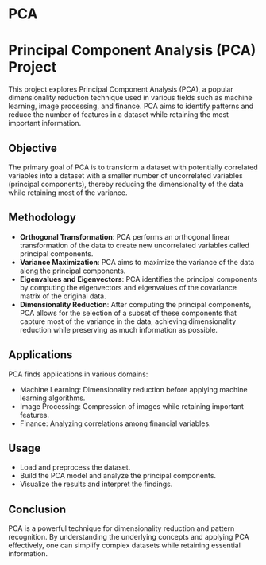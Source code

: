 # PCA

# Principal Component Analysis (PCA) Project

This project explores Principal Component Analysis (PCA), a popular dimensionality reduction technique used in various fields such as machine learning, image processing, and finance. PCA aims to identify patterns and reduce the number of features in a dataset while retaining the most important information.

## Objective
The primary goal of PCA is to transform a dataset with potentially correlated variables into a dataset with a smaller number of uncorrelated variables (principal components), thereby reducing the dimensionality of the data while retaining most of the variance.

## Methodology
- **Orthogonal Transformation**: PCA performs an orthogonal linear transformation of the data to create new uncorrelated variables called principal components.
- **Variance Maximization**: PCA aims to maximize the variance of the data along the principal components.
- **Eigenvalues and Eigenvectors**: PCA identifies the principal components by computing the eigenvectors and eigenvalues of the covariance matrix of the original data.
- **Dimensionality Reduction**: After computing the principal components, PCA allows for the selection of a subset of these components that capture most of the variance in the data, achieving dimensionality reduction while preserving as much information as possible.

## Applications
PCA finds applications in various domains:
- Machine Learning: Dimensionality reduction before applying machine learning algorithms.
- Image Processing: Compression of images while retaining important features.
- Finance: Analyzing correlations among financial variables.

## Usage
- Load and preprocess the dataset.
- Build the PCA model and analyze the principal components.
- Visualize the results and interpret the findings.

## Conclusion
PCA is a powerful technique for dimensionality reduction and pattern recognition. By understanding the underlying concepts and applying PCA effectively, one can simplify complex datasets while retaining essential information.
